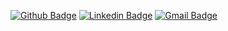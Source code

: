 [![Github Badge](https://img.shields.io/badge/-Github-000?style=flat-square&logo=Github&logoColor=white&link=https://github.com/manfrin92)](https://github.com/manfrin92)
[![Linkedin Badge](https://img.shields.io/badge/-LinkedIn-blue?style=flat-square&logo=Linkedin&logoColor=white&link=https://www.linkedin.com/in/gian-antunes-21163b152/)](https://www.linkedin.com/in/felipe-manfrin-161392159/)
[![Gmail Badge](https://img.shields.io/badge/-Gmail-c14438?style=flat-square&logo=Gmail&logoColor=white&link=mailto:giangr21@gmail.com)](mailto:fk.manfrin@gmail.com)

